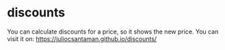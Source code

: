# discounts
You can calculate discounts for a price, so it shows the new price.
You can visit it on: https://juliocsantaman.github.io/discounts/

